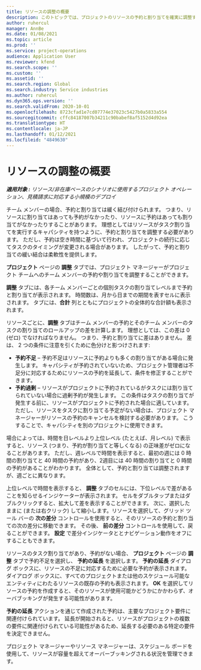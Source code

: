 ```yaml
---
title: リソースの調整の概要
description: このトピックでは、プロジェクトのリソースの予約と割り当てを確実に調整するのに役立つ情報を提供します。
author: ruhercul
manager: AnnBe
ms.date: 01/08/2021
ms.topic: article
ms.prod: ''
ms.service: project-operations
audience: Application User
ms.reviewer: kfend
ms.search.scope: ''
ms.custom: ''
ms.assetid: ''
ms.search.region: Global
ms.search.industry: Service industries
ms.author: ruhercul
ms.dyn365.ops.version: ''
ms.search.validFrom: 2020-10-01
ms.openlocfilehash: 8723cfad1e7cd07774e37023c5427b0a5833a554
ms.sourcegitcommit: cffc84187007b34211c90babef8af5152d4d92ea
ms.translationtype: HT
ms.contentlocale: ja-JP
ms.lasthandoff: 01/12/2021
ms.locfileid: "4849630"
---
```

# <a name="resource-reconciliation-overview"></a>リソースの調整の概要

_**適用対象 :** リソース/非在庫ベースのシナリオに使用するプロジェクト オペレーション、見積請求に対応する小規模のデプロイ_

チーム メンバーの場合、予約と割り当ては緩く結び付けられます。 つまり、リソースに割り当てはあっても予約がなかったり、リソースに予約はあっても割り当てがなかったりすることがあります。 理想としてはリソースがタスク割り当てを実行するキャパシティを持つように、予約と割り当てを調整する必要があります。 ただし、予約は空き時間に基づいて行われ、プロジェクトの続行に応じてタスクのタイミングが変更される場合があります。 したがって、予約と割り当ての緩い結合は柔軟性を提供します。

**プロジェクト** ページの **調整** タブでは、プロジェクト マネージャーがプロジェクト チームへのチーム メンバーの予約や割り当てを調整することができます。

**調整** タブには、各チーム メンバーごとの個別タスクの割り当てレベルまで予約と割り当てが表示されます。 時間数は、月から日までの期間を表すセルに表示されます。 タブには、**合計** 列とともにプロジェクトの全体的な合計額も表示されます。

リソースごとに、**調整** タブはチーム メンバーの予約とそのチーム メンバーのタスクの割り当てのロールアップの差を計算します。 理想としては、この差は 0 (ゼロ) でなければなりません。 つまり、予約と割り当てに差はありません。 差は、 2 つの条件に注意を引くために色分けと影つけされます:

- **予約不足** – 予約不足はリソースに予約よりも多くの割り当てがある場合に発生します。 キャパシティが予約されていないため、プロジェクト管理者は不足分に対応するためにリソースの予約を延長して、条件を修正することができます。
- **予約過剰** – リソースがプロジェクトに予約されているがタスクには割り当てられていない場合に過剰予約が発生します。 この条件はタスクの割り当てが発生する前に、リソースがプロジェクトに予約された場合に適しています。 ただし、リソースをタスクに割り当てる予定がない場合は、プロジェクト マネージャーがリソースの予約のキャンセルを検討する必要があります。 こうすることで、キャパシティを別のプロジェクトに使用できます。

場合によっては、時間を日レベルより上位レベル (たとえば、月レベル) で表示すると、リソース (つまり、予約が割り当てと等しくなる) の正味差がゼロになることがあります。 ただし、週レベルで時間を表示すると、最初の週には 0 時間の割り当てと 40 時間の予約があり、2週目には 40 時間の割り当てと 0 時間の予約があることがわかります。 全体として、予約と割り当ては調整されますが、週ごとに異なります。

上位レベルで時間を表示すると、 **調整** タブのセルには、下位レベルで差があることを知らせるインジケーターが表示されます。 セルをダブルタップまたはダブルクリックすると、拡大して差を表示することができます。 次に、選択したままに (または右クリック) して縮小します。リソースを選択して、グリッド ツール バーの **次の差分** コントロールを使用すると、そのリソースの予約と割り当ての次の差分に移動できます。 その後、 **前の差分** コントロールを使用して、戻ることができます。 **設定** で差分インジケータととナビゲーション動作をオフにすることもできます。

リソースのタスク割り当てがあり、予約がない場合、 **プロジェクト** ページの **調整** タブで予約不足を選択し、 **予約の延長** を選択します。 **予約の延長** ダイアログ ボックスに、リソースの不足に対応するために必要な予約が表示されます。 ダイアログ ボックスに、すべてのプロジェクトまたは他のスケジュール可能なエンティティにわたるリソースの既存の予約も表示されます。 **OK** を選択してリソースの予約を作成すると、そのリソースが使用可能かどうかにかかわらず、オーバブッキングが発生する可能性があります。

**予約の延長** アクションを通じて作成された予約は、主要なプロジェクト要件に関連付けられています。 延長が開始されると、リソースがプロジェクトの複数の要件に関連付けられている可能性があるため、延長する必要のある特定の要件を決定できません。

プロジェクト マネージャーやリソース マネージャーは、スケジュール ボードを使用して、リソースが容量を超えてオーバーブッキングされる状況を管理できます。
